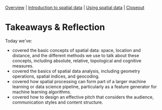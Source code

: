 [Overview](./00_overview.md) |
[Introduction to spatial data](./01_introspatialdata.md) |
[Using spatial data](./02_usingspatialdata.md) |
[Closeout](./05_closeout.md)

# Takeaways & Reflection

Today we've:

* covered the basic concepts of spatial data: space, location and distance, and the different methods we use to talk about these concepts, including absolute, relative, topological and cognitive measures.
* covered the basics of spatial data analysis, including geometry operations, spatial indices, and geocoding.
* covered how spatial processing can form part of a larger machine learning or data science pipeline, particularly as a feature generator for machine learning algorithms.
* covered how to design an effective pitch that considers the audience, communication styles and content structure.
